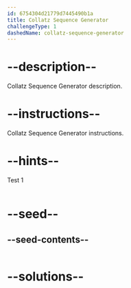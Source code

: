 ```yaml
---
id: 6754304d21779d7445490b1a
title: Collatz Sequence Generator
challengeType: 1
dashedName: collatz-sequence-generator
---
```


# --description--

Collatz Sequence Generator description.

# --instructions--

Collatz Sequence Generator instructions.

# --hints--

Test 1

```js

```

# --seed--
## --seed-contents--

```js

```

# --solutions--

```js

```
